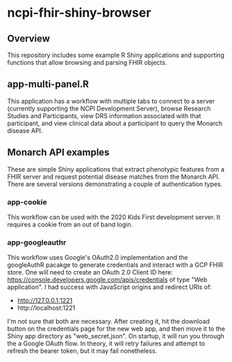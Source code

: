 # ncpi-fhir-shiny-browser

## Overview
This repository includes some example R Shiny applications and supporting functions that allow browsing and parsing FHIR objects.

## app-multi-panel.R
This application has a workflow with multiple tabs to connect to a server (currently supporting the NCPI Development Server), browse Research Studies and Participants, view DRS information associated with that participant, and view clinical data about a participant to query the Monarch disease API.

## Monarch API examples
These are simple Shiny applications that extract phenotypic features from a FHIR server and request potential disease matches from the Monarch API. There are several versions demonstrating a couple of authentication types.

### app-cookie
This workflow can be used with the 2020 Kids First development server. It requires a cookie from an out of band login.

### app-googleauthr
This workflow uses Google's OAuth2.0 implementation and the googleAuthR pacakge to generate credentials and interact with a GCP FHIR store. One will need to create an OAuth 2.0 Client ID here: https://console.developers.google.com/apis/credentials of type "Web application". I had success with JavaScript origins and redirect URIs of:

* http://127.0.0.1:1221
* http://localhost:1221

I'm not sure that both are necessary. After creating it, hit the download button on the credentials page for the new web app, and then move it to the Shiny app directory as "web_secret.json". On startup, it will run you through the a Google OAuth flow. In theory, it will retry failures and attempt to refresh the bearer token, but it may fail nonetheless.